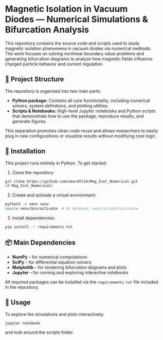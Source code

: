# Magnetic Isolation in Vacuum Diodes — Numerical Simulations & Bifurcation Analysis

This repository contains the source code and scripts used to study magnetic isolation phenomena in vacuum diodes via numerical methods. The work focuses on solving nonlinear boundary value problems and generating bifurcation diagrams to analyze how magnetic fields influence charged particle behavior and current regulation.

## 📁 Project Structure

The repository is organized into two main parts:

- **Python package:** Contains all core functionality, including numerical solvers, system definitions, and plotting utilities.
- **Scripts & Notebooks:** High-level Jupyter notebooks and Python scripts that demonstrate how to use the package, reproduce results, and generate figures.

This separation promotes clean code reuse and allows researchers to easily plug in new configurations or visualize results without modifying core logic.

## 🔧 Installation

This project runs entirely in Python. To get started:

1. Clone the repository:

```bash
git clone https://github.com/omardtl24/Mag_Isol_Numerical.git
cd Mag_Isol_Numerical/
```

2. Create and activate a virtual environment:

```bash
python3 -m venv venv
source venv/bin/activate  # On Windows: venv\Scripts\activate
```

3. Install dependencies:

```bash
pip install -r requirements.txt
```

## 📦 Main Dependencies

- **NumPy** – for numerical computations  
- **SciPy** – for differential equation solvers  
- **Matplotlib** – for rendering bifurcation diagrams and plots  
- **Jupyter** – for running and exploring interactive notebooks  

All required packages can be installed via the `requirements.txt` file included in the repository.

## 🚀 Usage

To explore the simulations and plots interactively:

```bash
jupyter notebook
```

and look around the scripts folder.
